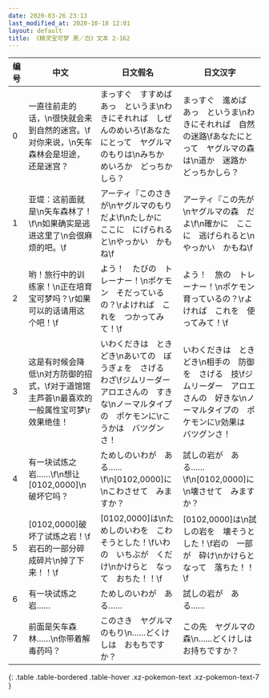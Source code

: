 ```yaml
---
date: 2020-03-26 23:13
last_modified_at: 2020-10-18 12:01
layout: default
title: 《精灵宝可梦 黑／白》文本 2-162
---
```

| 编号 | 中文 | 日文假名 | 日文汉字 |
| ---- | ---- | ---- | --- |
| 0 | 一直往前走的话，\n很快就会来到自然的迷宫。\f对你来说，\n矢车森林会是坦途，还是迷宫？ | まっすぐ　すすめば　あっ　というま\nわきにそれれば　しぜんのめいろ\fあなたにとって　ヤグルマのもりは\nみちか　めいろか　どっちかしら？ | まっすぐ　進めば　あっ　というま\nわきにそれれば　自然の迷路\fあなたにとって　ヤグルマの森は\n道か　迷路か　どっちかしら？ |
| 1 | 亚堤：这前面就是\n矢车森林了！\f\n如果确实是逃进这里了\n会很麻烦的吧。\f | アーティ『このさきが\nヤグルマのもり　だよ\f\nたしかに　ここに　にげられると\nやっかい　かもね\f | アーティ『この先が\nヤグルマの森　だよ\f\n確かに　ここに　逃げられると\nやっかい　かもね\f |
| 2 | 哟！旅行中的训练家！\n正在培育宝可梦吗？\r如果可以的话请用这个吧！\f | よう！　たびの　トレーナー！\nポケモン　そだっているの？\rよければ　これを　つかってみて！\f | よう！　旅の　トレーナー！\nポケモン　育っているの？\rよければ　これを　使ってみて！\f |
| 3 | 这是有时候会降低\n对方防御的招式，\f对于道馆馆主芦荟\n最喜欢的一般属性宝可梦\r效果绝佳！ | いわくだきは　ときどき\nあいての　ぼうぎょを　さげる　わざ\fジムリーダー　アロエさんの　すきな\nノーマルタイプの　ポケモンに\rこうかは　バツグンさ！ | いわくだきは　ときどき\n相手の　防御を　さげる　技\fジムリーダー　アロエさんの　好きな\nノーマルタイプの　ポケモンに\r効果は　バツグンさ！ |
| 4 | 有一块试炼之岩……\f\n想让[0102,0000]\n破坏它吗？ | ためしのいわが　ある……\f\n[0102,0000]に\nこわさせて　みますか？ | 試しの岩が　ある……\f\n[0102,0000]に\n壊させて　みますか？ |
| 5 | [0102,0000]破坏了试炼之岩！\f岩石的一部分碎成碎片\n掉了下来！！\f | [0102,0000]は\nためしのいわを　こわそうとした！\fいわの　いちぶが　くだけ\nかけらと　なって　おちた！！\f | [0102,0000]は\n試しの岩を　壊そうとした！\f岩の　一部が　砕け\nかけらと　なって　落ちた！！\f |
| 6 | 有一块试炼之岩…… | ためしのいわが　ある…… | 試しの岩が　ある…… |
| 7 | 前面是矢车森林……\n你带着解毒药吗？ | このさき　ヤグルマのもり\n……どくけしは　おもちですか？ | この先　ヤグルマの森\n……どくけしは　お持ちですか？ |
{: .table .table-bordered .table-hover .xz-pokemon-text .xz-pokemon-text-7 }
